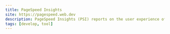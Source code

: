 ```yaml
---
title: PageSpeed Insights
site: https://pagespeed.web.dev
description: PageSpeed Insights (PSI) reports on the user experience of a page on both mobile and desktop devices, and provides suggestions on how that page may be improved.
tags: [develop, tool]
---
```

